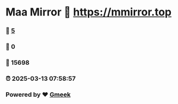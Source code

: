 # Maa Mirror :link: https://mmirror.top 
### :page_facing_up: [5](https://mmirror.top/tag.html) 
### :speech_balloon: 0 
### :hibiscus: 15698 
### :alarm_clock: 2025-03-13 07:58:57 
### Powered by :heart: [Gmeek](https://github.com/Meekdai/Gmeek)
